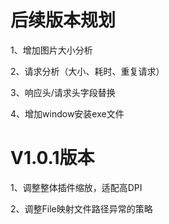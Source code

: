 # 后续版本规划
1、增加图片大小分析

2、请求分析（大小、耗时、重复请求）

3、响应头/请求头字段替换

4、增加window安装exe文件

# V1.0.1版本
1、调整整体插件缩放，适配高DPI

2、调整File映射文件路径异常的策略